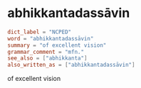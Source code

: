 # abhikkantadassāvin

``` toml
dict_label = "NCPED"
word = "abhikkantadassāvin"
summary = "of excellent vision"
grammar_comment = "mfn."
see_also = ["abhikkanta"]
also_written_as = ["abhikkantadassāvin"]
```

of excellent vision

